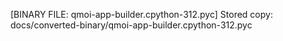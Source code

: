 [BINARY FILE: qmoi-app-builder.cpython-312.pyc]
Stored copy: docs/converted-binary/qmoi-app-builder.cpython-312.pyc
